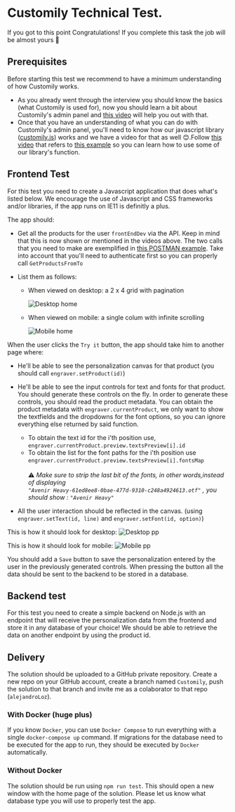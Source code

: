 # Customily Technical Test.

If you got to this point Congratulations! If you complete this task the job will be almost yours 💪

## Prerequisites
Before starting this test we recommend to have a minimum understanding of how Customily works.
- As you already went through the interview you should know the basics (what Customily is used for), now you should learn a bit about Customily's admin panel and [this video](https://www.youtube.com/watch?v=j6-fIL6bSTA) will help you out with that.
- Once that you have an understanding of what you can do with Customily's admin panel, you'll need to know how our javascript library ([customily.js](https://cdn.customily.com/customily.js)) works 
and we have a video for that as well 😊.Follow [this video](https://www.youtube.com/watch?v=nFA4rfmzXqk) that refers to [this example](https://cdn.customily.com/example.html) so you can learn how to use some of our library's function.

## Frontend Test
For this test you need to create a Javascript application that does what's listed below.
We encourage the use of Javascript and CSS frameworks and/or libraries, if the app runs on IE11 is definitly a plus.

The app should:
- Get all the products for the user `frontEndDev` via the API. Keep in mind that this is now shown or mentioned in the videos above.
The two calls that you need to make are exemplified in [this POSTMAN example](https://app.customily.com/CustomilyAPIExamples.postman_collection.json). 
Take into account that you'll need to authenticate first so you can properly call `GetProductsFromTo`

- List them as follows:

  - When viewed on desktop: a 2 x 4 grid with pagination 
  
    ![Desktop home](http://i.imgur.com/KAVLzbH.png)

  - When viewed on mobile: a single colum with infinite scrolling 
  
    ![Mobile home](https://i.imgur.com/PoDR0py.png)  
   
When the user clicks the `Try it` button, the app should take him to another page where:

  - He'll be able to see the personalization canvas for that product (you should call `engraver.setProduct(id)`)
  - He'll be able to see the input controls for text and fonts for that product. You should generate these controls on the fly.
    In order to generate these controls, you should read the product metadata.  You can obtain the product metadata with `engraver.currentProduct`, we only want to show the textfields and the dropdowns for the font options, so you can ignore everything else returned by said function.

      - To obtain the text id for the i'th position use, `engraver.currentProduct.preview.textsPreview[i].id`
      - To obtain the list for the font paths for the i'th position use `engraver.currentProduct.preview.textsPreview[i].fontsMap`<br /> <br />
:warning: *Make sure to strip the last bit of the fonts, in other words,instead of displaying <br/>`"Avenir Heavy-61ed8ee8-0bae-477d-9310-c248a4924613.otf"` , you should show : `"Avenir Heavy"`*

  - All the user interaction should be reflected in the canvas. (using `engraver.setText(id, line)` and `engraver.setFont(id, option)`)
  
  This is how it should look for desktop:
  ![Desktop pp](https://i.imgur.com/1OMtQwj.png)
  
  This is how it should look for mobile:
  ![Mobile pp](https://i.imgur.com/CMUrC4b.png)
  
  You should add a `Save` button to save the personalization entered by the user in the previously generated controls. When pressing the button all the data should be sent to the backend to be stored in a database.
  
## Backend test
For this test you need to create a simple backend on Node.js with an endpoint that will receive the personalization data from the frontend and store it in any database of your choice! We should be able to retrieve the data on another endpoint by using the product id.
   
## Delivery
The solution should be uploaded to a GitHub private repository. Create a new repo on your GitHub account, create a branch named `Customily`, push the solution to that branch and invite me as a colaborator to that repo (`alejandroLoz`).

### With Docker (huge plus)
If you know `Docker`, you can use `Docker Compose` to run everything with a single `docker-compose up` command. If migrations for the database need to be executed for the app to run, they should be executed by `Docker` automatically.

### Without Docker
The solution should be run using `npm run test`. This should open a new window with the home page of the solution. Please let us know what database type you will use to properly test the app.
